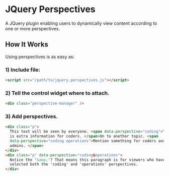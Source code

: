 JQuery Perspectives
===================

A JQuery plugin enabling users to dynamically view content according to one or
more perspectives.

How It Works
------------

Using perspectives is as easy as:

### 1) Include file:
```HTML
<script src="/path/to/jquery.perspectives.js"></script>
```

### 2) Tell the control widget where to attach.

```HTML
<div class="perspective-manager" />
```

### 3) Add perspectives.

```HTML
<div class="p">
  This text will be seen by everyone. <span data-perspective="coding">This
  is extra information for coders. </span>On to anether topic. <span
  data-perspective="coding operations">Mention something for coders and/or
  admins. </span>
</div>
<div class="p" data-perspective="coding&operations">
  Notice the '&amp;'? That means this paragraph is for viewers who have
  selected both the 'coding' and 'operations' perspectives.
</div>
```
